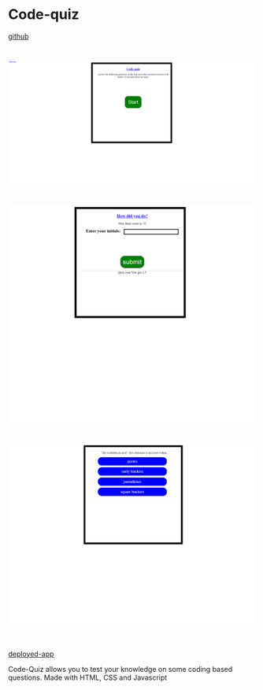 # Code-quiz
[github](https://github.com/Nparson88/Code-quiz)
#
![Code-quiz](./screencap.png)
#
![Code-quiz](./screencap3.png)
#
![Code-quiz](./screencap2.png)
#
[deployed-app](https://nparson88.github.io/Code-Quiz/)

Code-Quiz allows you to test your knowledge on some coding based questions. Made with HTML, CSS and Javascript
